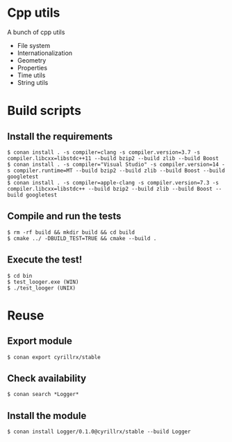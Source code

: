 # Cpp utils
A bunch of cpp utils
 
* File system
* Internationalization
* Geometry
* Properties
* Time utils
* String utils

# Build scripts
## Install the requirements
```
$ conan install . -s compiler=clang -s compiler.version=3.7 -s compiler.libcxx=libstdc++11 --build bzip2 --build zlib --build Boost
$ conan install . -s compiler="Visual Studio" -s compiler.version=14 -s compiler.runtime=MT --build bzip2 --build zlib --build Boost --build googletest
$ conan install . -s compiler=apple-clang -s compiler.version=7.3 -s compiler.libcxx=libstdc++ --build bzip2 --build zlib --build Boost --build googletest
```

## Compile and run the tests
```
$ rm -rf build && mkdir build && cd build
$ cmake ../ -DBUILD_TEST=TRUE && cmake --build .
```

## Execute the test!
```
$ cd bin
$ test_looger.exe (WIN)
$ ./test_looger (UNIX)
```

# Reuse
## Export module
```
$ conan export cyrillrx/stable
```

## Check availability
```
$ conan search *Logger*
```

## Install the module
```
$ conan install Logger/0.1.0@cyrillrx/stable --build Logger
```